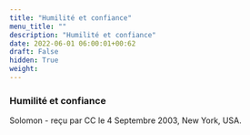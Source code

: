```yaml
---
title: "Humilité et confiance"
menu_title: ""
description: "Humilité et confiance"
date: 2022-06-01 06:00:01+00:62
draft: False
hidden: True
weight:
---
```

### Humilité et confiance

Solomon - reçu par CC le 4 Septembre 2003, New York, USA.



